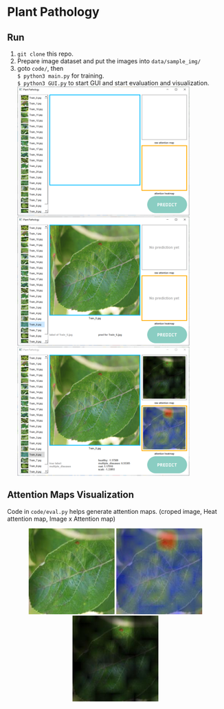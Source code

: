 # Plant Pathology

## Run

1. `git clone` this repo.
2. Prepare image dataset and put the images into `data/sample_img/`
3. goto `code/`, then  
    `$ python3 main.py` for training.  
    `$ python3 GUI.py` to start GUI and start evaluation and visualization.  
    <div align="left">
    <img src="./ReadmeImages/initial_screenshot.png" height="300px" alt="initial" >
    <img src="./ReadmeImages/pick_screenshot.png" height="300px" alt="pick image" >
    <img src="./ReadmeImages/predict_screenshot.png" height="300px" alt="predict" >
    </div>
    <!-- ![initial](ReadmeImages/initial_screenshot.png)
    ![pick](ReadmeImages/pick_screenshot.png)
    ![predict](ReadmeImages/predict_screenshot.png) -->

## Attention Maps Visualization  

Code in `code/eval.py` helps generate attention maps. (croped image, Heat attention map, Image x Attention map)  

<div align="center">
<img src="./ReadmeImages/raw.jpg" height="200px" alt="Raw" >
<img src="./ReadmeImages/heat_atten.jpg" height="200px" alt="Heat" >
<img src="./ReadmeImages/raw_atten.jpg" height="200px" alt="Atten" >
</div>

<!-- ![](./ReadmeImages/raw.jpg)  
![](./ReadmeImages/heat_atten.jpg)
![](./ReadmeImages/raw_atten.jpg) -->